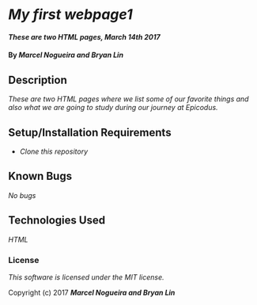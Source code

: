 # _My first webpage1_

#### _These are two HTML pages, March 14th 2017_

#### By _**Marcel Nogueira and Bryan Lin**_

## Description

_These are two HTML pages where we list some of our favorite things and also what we are going to study during our journey at Epicodus._

## Setup/Installation Requirements

* _Clone this repository_

## Known Bugs

_No bugs_

## Technologies Used

_HTML_

### License

*This software is licensed under the MIT license.*

Copyright (c) 2017 **_Marcel Nogueira and Bryan Lin_**

